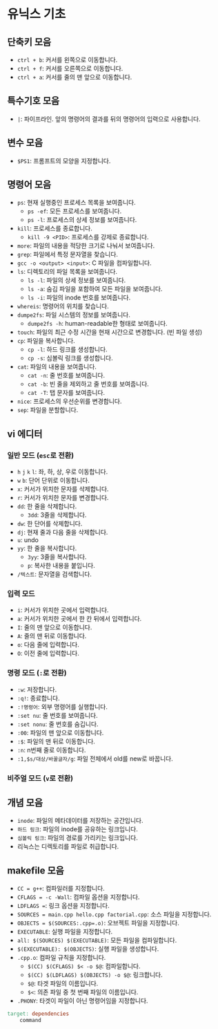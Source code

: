 # 유닉스 기초

## 단축키 모음

- `ctrl + b`: 커서를 왼쪽으로 이동합니다.
- `ctrl + f`: 커서를 오른쪽으로 이동합니다.
- `ctrl + a`: 커서를 줄의 맨 앞으로 이동합니다.

## 특수기호 모음

- `|`: 파이프라인. 앞의 명령어의 결과를 뒤의 명령어의 입력으로 사용합니다.

## 변수 모음

- `$PS1`: 프롬프트의 모양을 지정합니다.

## 명령어 모음

- `ps`: 현재 실행중인 프로세스 목록을 보여줍니다.
  - `ps -ef`: 모든 프로세스를 보여줍니다.
  - `ps -l`: 프로세스의 상세 정보를 보여줍니다.
- `kill`: 프로세스를 종료합니다.
  - `kill -9 <PID>`: 프로세스를 강제로 종료합니다.
- `more`: 파일의 내용을 적당한 크기로 나눠서 보여줍니다.
- `grep`: 파일에서 특정 문자열을 찾습니다.
- `gcc -o <output> <input>`: C 파일을 컴파일합니다.
- `ls`: 디렉토리의 파일 목록을 보여줍니다.
  - `ls -l`: 파일의 상세 정보를 보여줍니다.
  - `ls -a`: 숨김 파일을 포함하여 모든 파일을 보여줍니다.
  - `ls -i`: 파일의 inode 번호를 보여줍니다.
- `whereis`: 명령어의 위치를 찾습니다.
- `dumpe2fs`: 파일 시스템의 정보를 보여줍니다.
  - `dumpe2fs -h`: human-readable한 형태로 보여줍니다.
- `touch`: 파일의 최근 수정 시간을 현재 시간으로 변경합니다. (빈 파일 생성)
- `cp`: 파일을 복사합니다.
  - `cp -l`: 하드 링크를 생성합니다.
  - `cp -s`: 심볼릭 링크를 생성합니다.
- `cat`: 파일의 내용을 보여줍니다.
  - `cat -n`: 줄 번호를 보여줍니다.
  - `cat -b`: 빈 줄을 제외하고 줄 번호를 보여줍니다.
  - `cat -T`: 탭 문자를 보여줍니다.
- `nice`: 프로세스의 우선순위를 변경합니다.
- `sep`: 파일을 분할합니다.

## vi 에디터

### 일반 모드 (`esc`로 전환)

- `h` `j` `k` `l`: 좌, 하, 상, 우로 이동합니다.
- `w` `b`: 단어 단위로 이동합니다.
- `x`: 커서가 위치한 문자를 삭제합니다.
- `r`: 커서가 위치한 문자를 변경합니다.
- `dd`: 한 줄을 삭제합니다.
  - `3dd`: 3줄을 삭제합니다.
- `dw`: 한 단어를 삭제합니다.
- `dj`: 현재 줄과 다음 줄을 삭제합니다.
- `u`: undo
- `yy`: 한 줄을 복사합니다.
  - `3yy`: 3줄을 복사합니다.
  - `p`: 복사한 내용을 붙입니다.
- `/텍스트`: 문자열을 검색합니다.

### 입력 모드

- `i`: 커서가 위치한 곳에서 입력합니다.
- `a`: 커서가 위치한 곳에서 한 칸 뒤에서 입력합니다.
- `I`: 줄의 맨 앞으로 이동합니다.
- `A`: 줄의 맨 뒤로 이동합니다.
- `o`: 다음 줄에 입력합니다.
- `O`: 이전 줄에 입력합니다.

### 명령 모드 (`:`로 전환)

- `:w`: 저장합니다.
- `:q!`: 종료합니다.
- `:!명령어`: 외부 명령어를 실행합니다.
- `:set nu`: 줄 번호를 보여줍니다.
- `:set nonu`: 줄 번호를 숨깁니다.
- `:00`: 파일의 맨 앞으로 이동합니다.
- `:$`: 파일의 맨 뒤로 이동합니다.
- `:n`: n번째 줄로 이동합니다.
- `:1,$s/대상/바꿀글자/g`: 파일 전체에서 old를 new로 바꿉니다.

### 비주얼 모드 (`v`로 전환)

## 개념 모음

- `inode`: 파일의 메타데이터를 저장하는 공간입니다.
- `하드 링크`: 파일의 inode를 공유하는 링크입니다.
- `심볼릭 링크`: 파일의 경로를 가리키는 링크입니다.
- 리눅스는 디렉토리를 파일로 취급합니다.

## makefile 모음

- `CC = g++`: 컴파일러를 지정합니다.
- `CFLAGS = -c -Wall`: 컴파일 옵션을 지정합니다.
- `LDFLAGS =`: 링크 옵션을 지정합니다.
- `SOURCES = main.cpp hello.cpp factorial.cpp`: 소스 파일을 지정합니다.
- `OBJECTS = $(SOURCES:.cpp=.o)`: 오브젝트 파일을 지정합니다.
- `EXECUTABLE`: 실행 파일을 지정합니다.
- `all: $(SOURCES) $(EXECUTABLE)`: 모든 파일을 컴파일합니다.
- `$(EXECUTABLE): $(OBJECTS)`: 실행 파일을 생성합니다.
- `.cpp.o`: 컴파일 규칙을 지정합니다.
  - `$(CC) $(CFLAGS) $< -o $@`: 컴파일합니다.
  - `$(CC) $(LDFLAGS) $(OBJECTS) -o $@`: 링크합니다.
  - `$@`: 타겟 파일의 이름입니다.
  - `$<`: 의존 파일 중 첫 번째 파일의 이름입니다.
- `.PHONY`: 타겟이 파일이 아닌 명령어임을 지정합니다.

```makefile
target: dependencies
    command
```
